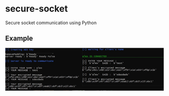 # secure-socket
Secure socket communication using Python

## Example

![test](https://github.com/pydemo/secure-socket/blob/main/cr_test.JPG?raw=true)
